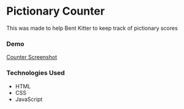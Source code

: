 
# Pictionary Counter
This was made to help Bent Kitter to keep track of pictionary scores


### Demo
[Counter Screenshot](https://i.postimg.cc/4xPkggMp/counter.png)

### Technologies Used
  * HTML
  * CSS
  * JavaScript
